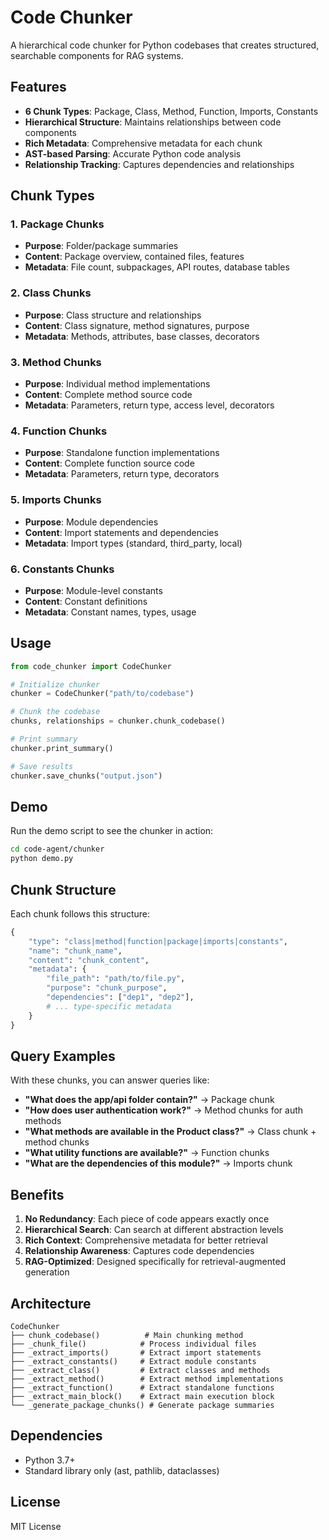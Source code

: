# Code Chunker

A hierarchical code chunker for Python codebases that creates structured, searchable components for RAG systems.

## Features

- **6 Chunk Types**: Package, Class, Method, Function, Imports, Constants
- **Hierarchical Structure**: Maintains relationships between code components
- **Rich Metadata**: Comprehensive metadata for each chunk
- **AST-based Parsing**: Accurate Python code analysis
- **Relationship Tracking**: Captures dependencies and relationships

## Chunk Types

### 1. Package Chunks
- **Purpose**: Folder/package summaries
- **Content**: Package overview, contained files, features
- **Metadata**: File count, subpackages, API routes, database tables

### 2. Class Chunks
- **Purpose**: Class structure and relationships
- **Content**: Class signature, method signatures, purpose
- **Metadata**: Methods, attributes, base classes, decorators

### 3. Method Chunks
- **Purpose**: Individual method implementations
- **Content**: Complete method source code
- **Metadata**: Parameters, return type, access level, decorators

### 4. Function Chunks
- **Purpose**: Standalone function implementations
- **Content**: Complete function source code
- **Metadata**: Parameters, return type, decorators

### 5. Imports Chunks
- **Purpose**: Module dependencies
- **Content**: Import statements and dependencies
- **Metadata**: Import types (standard, third_party, local)

### 6. Constants Chunks
- **Purpose**: Module-level constants
- **Content**: Constant definitions
- **Metadata**: Constant names, types, usage

## Usage

```python
from code_chunker import CodeChunker

# Initialize chunker
chunker = CodeChunker("path/to/codebase")

# Chunk the codebase
chunks, relationships = chunker.chunk_codebase()

# Print summary
chunker.print_summary()

# Save results
chunker.save_chunks("output.json")
```

## Demo

Run the demo script to see the chunker in action:

```bash
cd code-agent/chunker
python demo.py
```

## Chunk Structure

Each chunk follows this structure:

```python
{
    "type": "class|method|function|package|imports|constants",
    "name": "chunk_name",
    "content": "chunk_content",
    "metadata": {
        "file_path": "path/to/file.py",
        "purpose": "chunk_purpose",
        "dependencies": ["dep1", "dep2"],
        # ... type-specific metadata
    }
}
```

## Query Examples

With these chunks, you can answer queries like:

- **"What does the app/api folder contain?"** → Package chunk
- **"How does user authentication work?"** → Method chunks for auth methods
- **"What methods are available in the Product class?"** → Class chunk + method chunks
- **"What utility functions are available?"** → Function chunks
- **"What are the dependencies of this module?"** → Imports chunk

## Benefits

1. **No Redundancy**: Each piece of code appears exactly once
2. **Hierarchical Search**: Can search at different abstraction levels
3. **Rich Context**: Comprehensive metadata for better retrieval
4. **Relationship Awareness**: Captures code dependencies
5. **RAG-Optimized**: Designed specifically for retrieval-augmented generation

## Architecture

```
CodeChunker
├── chunk_codebase()          # Main chunking method
├── _chunk_file()            # Process individual files
├── _extract_imports()       # Extract import statements
├── _extract_constants()     # Extract module constants
├── _extract_class()         # Extract classes and methods
├── _extract_method()        # Extract method implementations
├── _extract_function()      # Extract standalone functions
├── _extract_main_block()    # Extract main execution block
└── _generate_package_chunks() # Generate package summaries
```

## Dependencies

- Python 3.7+
- Standard library only (ast, pathlib, dataclasses)

## License

MIT License

